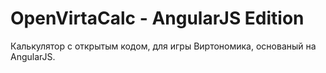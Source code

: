 OpenVirtaCalc - AngularJS Edition
=================================

Калькулятор с открытым кодом, для игры Виртономика, основаный на AngularJS.
